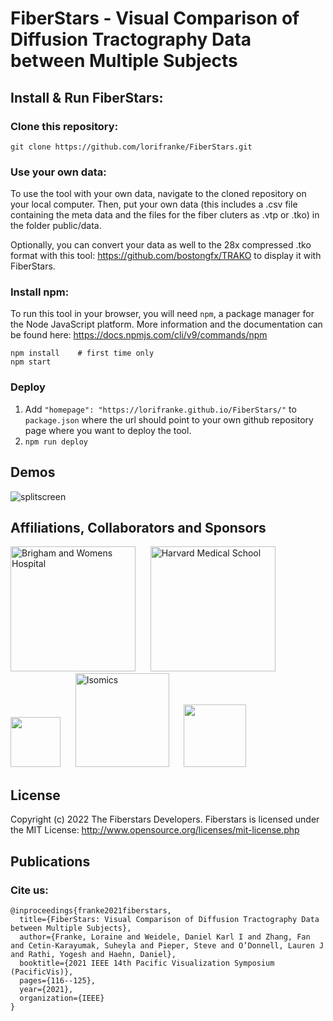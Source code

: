 # FiberStars - Visual Comparison of Diffusion Tractography Data between Multiple Subjects

## Install & Run FiberStars:

### Clone this repository:

```
git clone https://github.com/lorifranke/FiberStars.git
```

### Use your own data:

To use the tool with your own data, navigate to the cloned repository on your local computer. Then, put your own data (this includes a .csv file containing the meta data and the files for the fiber cluters as .vtp or .tko) in the folder public/data.

Optionally, you can convert your data as well to the 28x compressed .tko format with this tool: https://github.com/bostongfx/TRAKO to display it with FiberStars.

### Install npm: 
To run this tool in your browser, you will need `npm`, a package manager for the Node JavaScript platform. More information and the documentation can be found here: https://docs.npmjs.com/cli/v9/commands/npm

```
npm install    # first time only
npm start
```

### Deploy

1. Add `"homepage": "https://lorifranke.github.io/FiberStars/"` to `package.json`
where the url should point to your own github repository page where you want to deploy the tool.
2. `npm run deploy`

## Demos ##
![splitscreen](https://user-images.githubusercontent.com/38534852/204695496-28bda431-cd40-4967-87fe-2947fc9a5884.png)


## Affiliations, Collaborators and Sponsors ##
<a href="https://www.brighamandwomens.org/"><img src="https://www.brighamandwomens.org/assets/BWH/core/sprites/vectors/bwh-logo.svg" alt="Brigham and Womens Hospital" width="200"></a>&nbsp;&nbsp;&nbsp;&nbsp;&nbsp;
<a href="http://hms.harvard.edu"><img src="http://xtk.github.io/hms_logo.png" alt="Harvard Medical School" title="Harvard Medical School" width="200"></a>&nbsp;&nbsp;&nbsp;&nbsp;&nbsp;
<a href="https://www.umb.edu"><img src="https://www.umb.edu/assets/images/UMASSB0STON_ID_blue.png?1560890493" width="80" ></a>&nbsp;&nbsp;&nbsp;&nbsp;&nbsp;
<a href="https://isomics.com/"><img src="https://isomics.com/isomics-logo-text-horizontal-700.png" alt="Isomics" title="Isomics" width="150"></a>&nbsp;&nbsp;&nbsp;&nbsp;&nbsp;
<a href="https://research.ibm.com/"><img src="https://avatars.githubusercontent.com/u/22341564?s=280&v=4" width="100"></a>

## License ##
Copyright (c) 2022 The Fiberstars Developers. Fiberstars is licensed under the MIT License: <a href="http://www.opensource.org/licenses/mit-license.php" target="_blank">http://www.opensource.org/licenses/mit-license.php</a>
  
## Publications ##
### Cite us: ###
```
@inproceedings{franke2021fiberstars,
  title={FiberStars: Visual Comparison of Diffusion Tractography Data between Multiple Subjects},
  author={Franke, Loraine and Weidele, Daniel Karl I and Zhang, Fan and Cetin-Karayumak, Suheyla and Pieper, Steve and O’Donnell, Lauren J and Rathi, Yogesh and Haehn, Daniel},
  booktitle={2021 IEEE 14th Pacific Visualization Symposium (PacificVis)},
  pages={116--125},
  year={2021},
  organization={IEEE}
}
```


